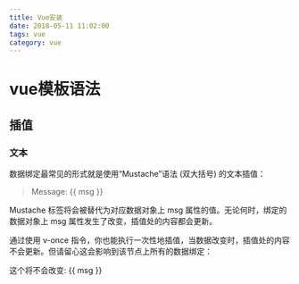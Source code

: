 ```yaml
---
title: Vue安装
date: 2018-05-11 11:02:00
tags: vue
category: vue
---
```

# vue模板语法

## 插值
### 文本
数据绑定最常见的形式就是使用“Mustache”语法 (双大括号) 的文本插值：

> <span>Message: {{ msg }}</span>

Mustache 标签将会被替代为对应数据对象上 msg 属性的值。无论何时，绑定的数据对象上 msg 属性发生了改变，插值处的内容都会更新。

通过使用 v-once 指令，你也能执行一次性地插值，当数据改变时，插值处的内容不会更新。但请留心这会影响到该节点上所有的数据绑定：

<span v-once>这个将不会改变: {{ msg }}</span>